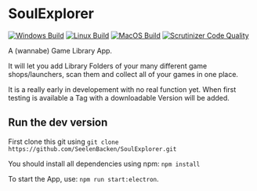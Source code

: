# SoulExplorer

[![Windows Build](https://github.com/SeelenBacken/SoulExplorer/actions/workflows/windows.yml/badge.svg)](https://github.com/SeelenBacken/SoulExplorer/actions/workflows/windows.yml)
[![Linux Build](https://github.com/SeelenBacken/SoulExplorer/actions/workflows/ubuntu.yml/badge.svg)](https://github.com/SeelenBacken/SoulExplorer/actions/workflows/ubuntu.yml)
[![MacOS Build](https://github.com/SeelenBacken/SoulExplorer/actions/workflows/macos.yml/badge.svg)](https://github.com/SeelenBacken/SoulExplorer/actions/workflows/macos.yml)
[![Scrutinizer Code Quality](https://img.shields.io/scrutinizer/quality/g/SeelenBacken/SoulExplorer/master)](https://scrutinizer-ci.com/g/SeelenBacken/SoulExplorer/?branch=master)

A (wannabe) Game Library App.

It will let you add Library Folders of your many different game shops/launchers,
scan them and collect all of your games in one place.

It is a really early in developement with no real function yet. When first testing is available a Tag with a downloadable Version will be added.

## Run the dev version

First clone this git using
`git clone https://github.com/SeelenBacken/SoulExplorer.git`

You should install all dependencies using npm:
`npm install`

To start the App, use:
`npm run start:electron`.


